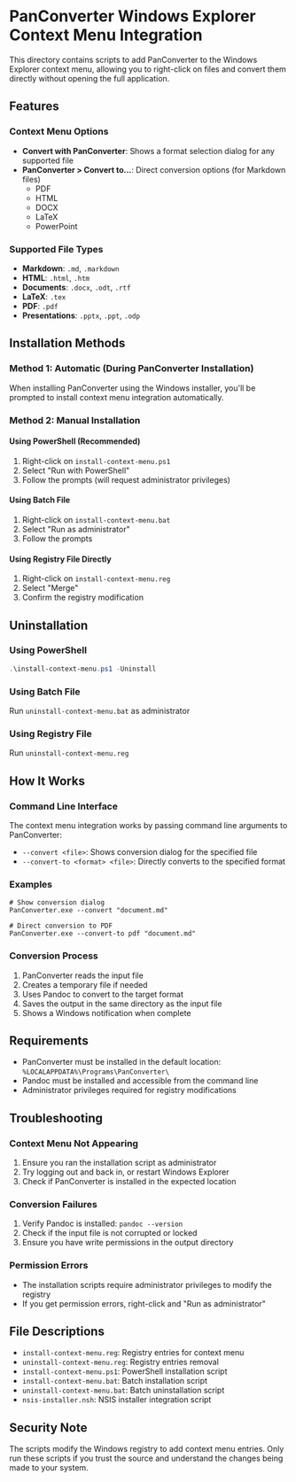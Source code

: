 # PanConverter Windows Explorer Context Menu Integration

This directory contains scripts to add PanConverter to the Windows Explorer context menu, allowing you to right-click on files and convert them directly without opening the full application.

## Features

### Context Menu Options
- **Convert with PanConverter**: Shows a format selection dialog for any supported file
- **PanConverter > Convert to...**: Direct conversion options (for Markdown files)
  - PDF
  - HTML  
  - DOCX
  - LaTeX
  - PowerPoint

### Supported File Types
- **Markdown**: `.md`, `.markdown`
- **HTML**: `.html`, `.htm`
- **Documents**: `.docx`, `.odt`, `.rtf`
- **LaTeX**: `.tex`
- **PDF**: `.pdf`
- **Presentations**: `.pptx`, `.ppt`, `.odp`

## Installation Methods

### Method 1: Automatic (During PanConverter Installation)
When installing PanConverter using the Windows installer, you'll be prompted to install context menu integration automatically.

### Method 2: Manual Installation

#### Using PowerShell (Recommended)
1. Right-click on `install-context-menu.ps1`
2. Select "Run with PowerShell"
3. Follow the prompts (will request administrator privileges)

#### Using Batch File
1. Right-click on `install-context-menu.bat`
2. Select "Run as administrator"
3. Follow the prompts

#### Using Registry File Directly
1. Right-click on `install-context-menu.reg`
2. Select "Merge" 
3. Confirm the registry modification

## Uninstallation

### Using PowerShell
```powershell
.\install-context-menu.ps1 -Uninstall
```

### Using Batch File
Run `uninstall-context-menu.bat` as administrator

### Using Registry File
Run `uninstall-context-menu.reg`

## How It Works

### Command Line Interface
The context menu integration works by passing command line arguments to PanConverter:

- `--convert <file>`: Shows conversion dialog for the specified file
- `--convert-to <format> <file>`: Directly converts to the specified format

### Examples
```batch
# Show conversion dialog
PanConverter.exe --convert "document.md"

# Direct conversion to PDF
PanConverter.exe --convert-to pdf "document.md"
```

### Conversion Process
1. PanConverter reads the input file
2. Creates a temporary file if needed
3. Uses Pandoc to convert to the target format
4. Saves the output in the same directory as the input file
5. Shows a Windows notification when complete

## Requirements

- PanConverter must be installed in the default location: `%LOCALAPPDATA%\Programs\PanConverter\`
- Pandoc must be installed and accessible from the command line
- Administrator privileges required for registry modifications

## Troubleshooting

### Context Menu Not Appearing
1. Ensure you ran the installation script as administrator
2. Try logging out and back in, or restart Windows Explorer
3. Check if PanConverter is installed in the expected location

### Conversion Failures
1. Verify Pandoc is installed: `pandoc --version`
2. Check if the input file is not corrupted or locked
3. Ensure you have write permissions in the output directory

### Permission Errors
- The installation scripts require administrator privileges to modify the registry
- If you get permission errors, right-click and "Run as administrator"

## File Descriptions

- `install-context-menu.reg`: Registry entries for context menu
- `uninstall-context-menu.reg`: Registry entries removal
- `install-context-menu.ps1`: PowerShell installation script
- `install-context-menu.bat`: Batch installation script  
- `uninstall-context-menu.bat`: Batch uninstallation script
- `nsis-installer.nsh`: NSIS installer integration script

## Security Note

The scripts modify the Windows registry to add context menu entries. Only run these scripts if you trust the source and understand the changes being made to your system.